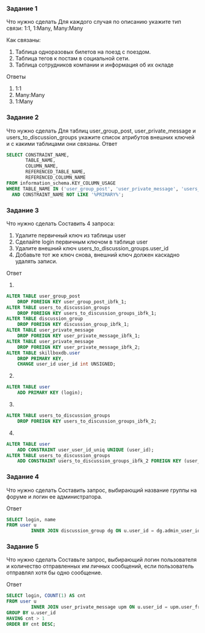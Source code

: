 ### Задание 1

Что нужно сделать
Для каждого случая по описанию укажите тип связи: 1:1, 1:Many, Many:Many

Как связаны:

1. Таблица одноразовых билетов на поезд с поездом.
2. Таблица тегов к постам в социальной сети.
3. Таблица сотрудников компании и информация об их окладе

Ответы

1. 1:1
2. Many:Many
3. 1:Many

### Задание 2

Что нужно сделать
Для таблиц user_group_post, user_private_message и users_to_discussion_groups укажите список атрибутов внешних ключей
и с какими таблицами они связаны.
Ответ

```sql
SELECT CONSTRAINT_NAME,
       TABLE_NAME,
       COLUMN_NAME,
       REFERENCED_TABLE_NAME,
       REFERENCED_COLUMN_NAME
FROM information_schema.KEY_COLUMN_USAGE
WHERE TABLE_NAME IN ('user_group_post', 'user_private_message', 'users_to_discussion_groups')
  AND CONSTRAINT_NAME NOT LIKE '%PRIMARY%';
```

### Задание 3

Что нужно сделать
Составить 4 запроса:

1. Удалите первичный ключ из таблицы user
2. Сделайте login первичным ключом в таблице user
3. Удалите внешний ключ users_to_discussion_groups.user_id
4. Добавьте тот же ключ снова, внешний ключ должен каскадно удалять записи.

Ответ

1.

```sql
ALTER TABLE user_group_post
    DROP FOREIGN KEY user_group_post_ibfk_1;
ALTER TABLE users_to_discussion_groups
    DROP FOREIGN KEY users_to_discussion_groups_ibfk_1;
ALTER TABLE discussion_group
    DROP FOREIGN KEY discussion_group_ibfk_1;
ALTER TABLE user_private_message
    DROP FOREIGN KEY user_private_message_ibfk_1;
ALTER TABLE user_private_message
    DROP FOREIGN KEY user_private_message_ibfk_2;
ALTER TABLE skillboxdb.user
    DROP PRIMARY KEY,
    CHANGE user_id user_id int UNSIGNED;
```

2.

```sql
ALTER TABLE user
    ADD PRIMARY KEY (login);
```

3.

```sql
ALTER TABLE users_to_discussion_groups
    DROP FOREIGN KEY users_to_discussion_groups_ibfk_2;
```

4.

```sql
ALTER TABLE user
    ADD CONSTRAINT user_user_id_uniq UNIQUE (user_id);
ALTER TABLE users_to_discussion_groups
    ADD CONSTRAINT users_to_discussion_groups_ibfk_2 FOREIGN KEY (user_id) REFERENCES user (user_id) ON DELETE CASCADE;
```

### Задание 4

Что нужно сделать
Составить запрос, выбирающий название группы на форуме и логин ее администратора.

Ответ

```sql
SELECT login, name
FROM user u
         INNER JOIN discussion_group dg ON u.user_id = dg.admin_user_id;
```

### Задание 5

Что нужно сделать
Составьте запрос, выбирающий логин пользователя и количество отправленных им личных сообщений,
если пользователь отправлял хотя бы одно сообщение.

Ответ

```sql
SELECT login, COUNT(1) AS cnt
FROM user u
         INNER JOIN user_private_message upm ON u.user_id = upm.user_from_id
GROUP BY u.user_id
HAVING cnt > 1
ORDER BY cnt DESC;
```